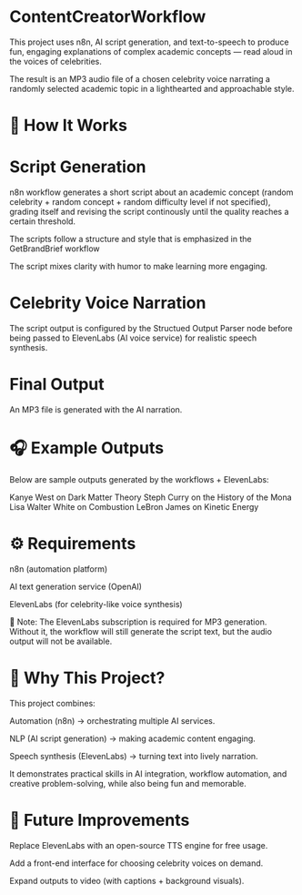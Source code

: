 # ContentCreatorWorkflow

This project uses n8n, AI script generation, and text-to-speech to produce fun, engaging explanations of complex academic concepts — read aloud in the voices of celebrities.

The result is an MP3 audio file of a chosen celebrity voice narrating a randomly selected academic topic in a lighthearted and approachable style.


# 🚀 How It Works

# Script Generation

n8n workflow generates a short script about an academic concept (random celebrity + random concept + random difficulty level if not specified), grading itself and revising the script continously until the quality reaches a certain threshold.

The scripts follow a structure and style that is emphasized in the GetBrandBrief workflow

The script mixes clarity with humor to make learning more engaging.


# Celebrity Voice Narration

The script output is configured by the Structued Output Parser node before being passed to ElevenLabs (AI voice service) for realistic speech synthesis.


# Final Output

An MP3 file is generated with the AI narration.


# 🎧 Example Outputs
Below are sample outputs generated by the workflows + ElevenLabs:

Kanye West on Dark Matter Theory
Steph Curry on the History of the Mona Lisa
Walter White on Combustion
LeBron James on Kinetic Energy


# ⚙️ Requirements

n8n
 (automation platform)

AI text generation service (OpenAI)

ElevenLabs
 (for celebrity-like voice synthesis)

🔑 Note: The ElevenLabs subscription is required for MP3 generation.
Without it, the workflow will still generate the script text, but the audio output will not be available.


# 📖 Why This Project?

This project combines:

Automation (n8n) → orchestrating multiple AI services.

NLP (AI script generation) → making academic content engaging.

Speech synthesis (ElevenLabs) → turning text into lively narration.

It demonstrates practical skills in AI integration, workflow automation, and creative problem-solving, while also being fun and memorable.


# 🔮 Future Improvements

Replace ElevenLabs with an open-source TTS engine for free usage.

Add a front-end interface for choosing celebrity voices on demand.

Expand outputs to video (with captions + background visuals).
